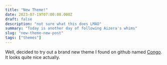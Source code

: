 ```yaml
---
title: "New Theme!"
date: 2023-07-19T07:00:00.000Z
draft: false
description: "not sure what this does LMAO"
summary: "Today is another day of following Aizera's whims"
slug: "new-theme-new-post"
tags: ["themes"]
---
```


Well, decided to try out a brand new theme I found on github named [Congo](https://github.com/jpanther/congo). It looks quite nice actually.
